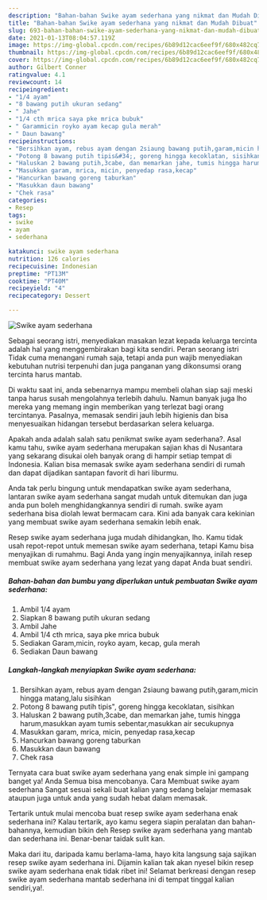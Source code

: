 ```yaml
---
description: "Bahan-bahan Swike ayam sederhana yang nikmat dan Mudah Dibuat"
title: "Bahan-bahan Swike ayam sederhana yang nikmat dan Mudah Dibuat"
slug: 693-bahan-bahan-swike-ayam-sederhana-yang-nikmat-dan-mudah-dibuat
date: 2021-01-13T08:04:57.119Z
image: https://img-global.cpcdn.com/recipes/6b89d12cac6eef9f/680x482cq70/swike-ayam-sederhana-foto-resep-utama.jpg
thumbnail: https://img-global.cpcdn.com/recipes/6b89d12cac6eef9f/680x482cq70/swike-ayam-sederhana-foto-resep-utama.jpg
cover: https://img-global.cpcdn.com/recipes/6b89d12cac6eef9f/680x482cq70/swike-ayam-sederhana-foto-resep-utama.jpg
author: Gilbert Conner
ratingvalue: 4.1
reviewcount: 14
recipeingredient:
- "1/4 ayam"
- "8 bawang putih ukuran sedang"
- " Jahe"
- "1/4 cth mrica saya pke mrica bubuk"
- " Garammicin royko ayam kecap gula merah"
- " Daun bawang"
recipeinstructions:
- "Bersihkan ayam, rebus ayam dengan 2siaung bawang putih,garam,micin hingga matang,lalu sisihkan"
- "Potong 8 bawang putih tipis&#34;, goreng hingga kecoklatan, sisihkan"
- "Haluskan 2 bawang putih,3cabe, dan memarkan jahe, tumis hingga harum,masukkan ayam tumis sebentar,masukkan air secukupnya"
- "Masukkan garam, mrica, micin, penyedap rasa,kecap"
- "Hancurkan bawang goreng taburkan"
- "Masukkan daun bawang"
- "Chek rasa"
categories:
- Resep
tags:
- swike
- ayam
- sederhana

katakunci: swike ayam sederhana 
nutrition: 126 calories
recipecuisine: Indonesian
preptime: "PT13M"
cooktime: "PT40M"
recipeyield: "4"
recipecategory: Dessert

---
```



![Swike ayam sederhana](https://img-global.cpcdn.com/recipes/6b89d12cac6eef9f/680x482cq70/swike-ayam-sederhana-foto-resep-utama.jpg)

Sebagai seorang istri, menyediakan masakan lezat kepada keluarga tercinta adalah hal yang menggembirakan bagi kita sendiri. Peran seorang istri Tidak cuma menangani rumah saja, tetapi anda pun wajib menyediakan kebutuhan nutrisi terpenuhi dan juga panganan yang dikonsumsi orang tercinta harus mantab.

Di waktu  saat ini, anda sebenarnya mampu membeli olahan siap saji meski tanpa harus susah mengolahnya terlebih dahulu. Namun banyak juga lho mereka yang memang ingin memberikan yang terlezat bagi orang tercintanya. Pasalnya, memasak sendiri jauh lebih higienis dan bisa menyesuaikan hidangan tersebut berdasarkan selera keluarga. 



Apakah anda adalah salah satu penikmat swike ayam sederhana?. Asal kamu tahu, swike ayam sederhana merupakan sajian khas di Nusantara yang sekarang disukai oleh banyak orang di hampir setiap tempat di Indonesia. Kalian bisa memasak swike ayam sederhana sendiri di rumah dan dapat dijadikan santapan favorit di hari liburmu.

Anda tak perlu bingung untuk mendapatkan swike ayam sederhana, lantaran swike ayam sederhana sangat mudah untuk ditemukan dan juga anda pun boleh menghidangkannya sendiri di rumah. swike ayam sederhana bisa diolah lewat bermacam cara. Kini ada banyak cara kekinian yang membuat swike ayam sederhana semakin lebih enak.

Resep swike ayam sederhana juga mudah dihidangkan, lho. Kamu tidak usah repot-repot untuk memesan swike ayam sederhana, tetapi Kamu bisa menyajikan di rumahmu. Bagi Anda yang ingin menyajikannya, inilah resep membuat swike ayam sederhana yang lezat yang dapat Anda buat sendiri.

<!--inarticleads1-->

##### Bahan-bahan dan bumbu yang diperlukan untuk pembuatan Swike ayam sederhana:

1. Ambil 1/4 ayam
1. Siapkan 8 bawang putih ukuran sedang
1. Ambil  Jahe
1. Ambil 1/4 cth mrica, saya pke mrica bubuk
1. Sediakan  Garam,micin, royko ayam, kecap, gula merah
1. Sediakan  Daun bawang




<!--inarticleads2-->

##### Langkah-langkah menyiapkan Swike ayam sederhana:

1. Bersihkan ayam, rebus ayam dengan 2siaung bawang putih,garam,micin hingga matang,lalu sisihkan
1. Potong 8 bawang putih tipis&#34;, goreng hingga kecoklatan, sisihkan
1. Haluskan 2 bawang putih,3cabe, dan memarkan jahe, tumis hingga harum,masukkan ayam tumis sebentar,masukkan air secukupnya
1. Masukkan garam, mrica, micin, penyedap rasa,kecap
1. Hancurkan bawang goreng taburkan
1. Masukkan daun bawang
1. Chek rasa




Ternyata cara buat swike ayam sederhana yang enak simple ini gampang banget ya! Anda Semua bisa mencobanya. Cara Membuat swike ayam sederhana Sangat sesuai sekali buat kalian yang sedang belajar memasak ataupun juga untuk anda yang sudah hebat dalam memasak.

Tertarik untuk mulai mencoba buat resep swike ayam sederhana enak sederhana ini? Kalau tertarik, ayo kamu segera siapin peralatan dan bahan-bahannya, kemudian bikin deh Resep swike ayam sederhana yang mantab dan sederhana ini. Benar-benar taidak sulit kan. 

Maka dari itu, daripada kamu berlama-lama, hayo kita langsung saja sajikan resep swike ayam sederhana ini. Dijamin kalian tak akan nyesel bikin resep swike ayam sederhana enak tidak ribet ini! Selamat berkreasi dengan resep swike ayam sederhana mantab sederhana ini di tempat tinggal kalian sendiri,ya!.

